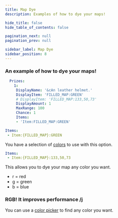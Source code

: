 ```yaml
---
title: Map Dye
description: Examples of how to dye your maps!

hide_title: false
hide_table_of_contents: false

pagination_next: null
pagination_prev: null

sidebar_label: Map Dye
sidebar_position: 8
---
```

### An example of how to dye your maps!
```yml
  Prizes:
    1:
     DisplayName: '&cAn leather helmet.'
     DisplayItem: 'FILLED_MAP:GREEN'
     # DisplayItem: 'FILLED_MAP:133,50,73'
     DisplayAmount: 1
     MaxRange: 100
     Chance: 1
     Items:
     - 'Item:FILLED_MAP:GREEN'
```

```yml
Items:
 - Item:{FILLED_MAP}:GREEN
```
You have a selection of [colors](https://jd.papermc.io/paper/1.20/org/bukkit/Color.html) to use with this option.

```yml
Items:
 - Item:{FILLED_MAP}:133,50,73
```
This allows you to dye your map any color you want.

* r = red
* g = green
* b = blue

### RGB! It improves performance /j
You can use a [color picker](https://htmlcolorcodes.com/color-picker/) to find any color you want.